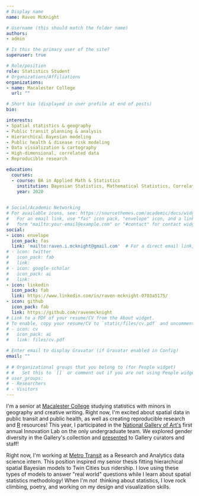 ```yaml
---
# Display name
name: Raven McKnight

# Username (this should match the folder name)
authors:
- admin

# Is this the primary user of the site?
superuser: true

# Role/position
role: Statistics Student 
# Organizations/Affiliations
organizations:
- name: Macalester College
  url: ""

# Short bio (displayed in user profile at end of posts)
bio: 

interests:
- Spatial statistics & geography
- Public transit planning & analysis
- Hierarchical Bayesian modeling
- Public health & disease risk modeling
- Data visualization & cartography
- High-dimensional, correlated data
- Reproducible research

education:
  courses:
  - course: BA in Applied Math & Statistics
    institution: Bayesian Statistics, Mathematical Statistics, Correlated Data, Statistical Machine Learning, Computational Linear Algebra, Probability, Urban GIS, 2D Design, Cultural Atlas Production
    year: 2020
  

# Social/Academic Networking
# For available icons, see: https://sourcethemes.com/academic/docs/widgets/#icons
#   For an email link, use "fas" icon pack, "envelope" icon, and a link in the
#   form "mailto:your-email@example.com" or "#contact" for contact widget.
social:
- icon: envelope
  icon_pack: fas
  link: 'mailto:raven.i.mcknight@gmail.com'  # For a direct email link, use "mailto:test@example.org".
# - icon: twitter
#   icon_pack: fab
#   link: 
# - icon: google-scholar
#   icon_pack: ai
#   link: 
- icon: linkedin
  icon_pack: fab
  link: https://www.linkedin.com/in/raven-mcknight-0703a5175/
- icon: github
  icon_pack: fab
  link: https://github.com/ravenmcknight
# Link to a PDF of your resume/CV from the About widget.
# To enable, copy your resume/CV to `static/files/cv.pdf` and uncomment the lines below.  
# - icon: cv
#   icon_pack: ai
#   link: files/cv.pdf

# Enter email to display Gravatar (if Gravatar enabled in Config)
email: ""
  
# # Organizational groups that you belong to (for People widget)
# #   Set this to `[]` or comment out if you are not using People widget.  
# user_groups:
# - Researchers
# - Visitors
---
```


I'm a senior at [Macalester College](https://www.macalester.edu/) studying statistics with minors in geography and creative writing. Right now, I'm excited about spatial data in public transit and public health, as well as creating reproducible research and [R](https://www.r-project.org/) resources! This year, I participated in the [National Gallery of Art's](https://www.nga.gov/) first annual Innovation Lab on the only undergraduate team. We explored gender diversity in the Gallery's collection and [presented](https://www.youtube.com/watch?v=ewm4cL3vn6k&) to Gallery curators and staff!

Right now, I'm working at [Metro Transit](https://www.metrotransit.org/home) as a Research and Analytics data science intern. This position inspired my senior thesis fitting hierarchical spatial Bayesian models to Twin Cities bus ridership. I love using these types of models to answer "real world" questions while I learn about spatial statistics methodology! When I'm <i>not &nbsp;</i>thinking about statistics, I love rock climbing, poetry, and working on my design and visualization skills.
